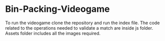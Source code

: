 # Bin-Packing-Videogame
To run the videogame clone the repository and run the index file. 
The code related to the operations needed to validate a match are inside js folder. 
Assets folder includes all the images required. 
